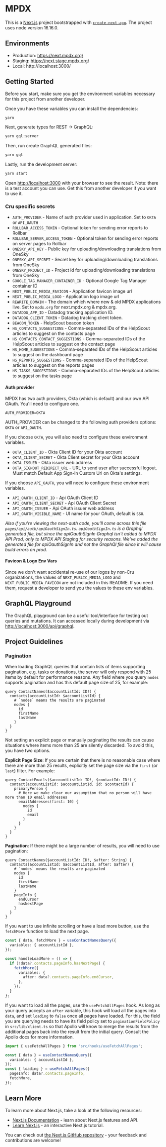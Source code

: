 # MPDX

This is a [Next.js](https://nextjs.org/) project bootstrapped with [`create-next-app`](https://github.com/zeit/next.js/tree/canary/packages/create-next-app).
The project uses node version 16.16.0.

## Environments

- Production: https://next.mpdx.org/
- Staging: https://next.stage.mpdx.org/
- Local: http://localhost:3000/

## Getting Started

Before you start, make sure you get the environment variables necessary for this project from another developer.

Once you have these variables you can install the dependencies:

```bash
yarn
```

Next, generate types for REST -> GraphQL:

```bash
yarn gql:server
```

Then, run create GraphQL generated files:

```bash
yarn gql
```

Lastly, run the development server:

```bash
yarn start
```

Open [http://localhost:3000](http://localhost:3000) with your browser to see the result.
Note: there is a test account you can use. Get this from another developer if you want to use it.

### Cru specific secrets

- `AUTH_PROVIDER` - Name of auth provider used in application. Set to `OKTA` or `API_OAUTH`
- `ROLLBAR_ACCESS_TOKEN` - Optional token for sending error reports to Rollbar
- `ROLLBAR_SERVER_ACCESS_TOKEN` - Optional token for sending error reports on server pages to Rollbar
- `ONESKY_API_KEY` - Public key for uploading/downloading translations from OneSky
- `ONESKY_API_SECRET` - Secret key for uploading/downloading translations from OneSky
- `ONESKY_PROJECT_ID` - Project id for uploading/downloading translations from OneSky
- `GOOGLE_TAG_MANAGER_CONTAINER_ID` - Optional Google Tag Manager container ID
- `NEXT_PUBLIC_MEDIA_FAVICON` - Application favicon image url
- `NEXT_PUBLIC_MEDIA_LOGO` - Application logo image url
- `REWRITE_DOMAIN` - The domain which where new & old MPDX applications live. Set to `mpdx.org` for next.mpdx.org & mpdx.org.
- `DATADOG_APP_ID` - Datadog tracking application ID.
- `DATADOG_CLIENT_TOKEN` - Datadog tracking client token.
- `BEACON_TOKEN` - HelpScout beacon token
- `HS_CONTACTS_SUGGESTIONS` - Comma-separated IDs of the HelpScout articles to suggest on the contacts page
- `HS_CONTACTS_CONTACT_SUGGESTIONS` - Comma-separated IDs of the HelpScout articles to suggest on the contact page
- `HS_HOME_SUGGESTIONS` - Comma-separated IDs of the HelpScout articles to suggest on the dashboard page
- `HS_REPORTS_SUGGESTIONS` - Comma-separated IDs of the HelpScout articles to suggest on the reports pages
- `HS_TASKS_SUGGESTIONS` - Comma-separated IDs of the HelpScout articles to suggest on the tasks page

#### Auth provider

MPDX has two auth providers, Okta (which is default) and our own API OAuth. You'll need to configure one.

```
AUTH_PROVIDER=OKTA
```

AUTH_PROVIDER can be changed to the following auth providers options: `OKTA` or `API_OAUTH`.

If you choose `OKTA`, you will also need to configure these environment variables.

- `OKTA_CLIENT_ID` - Okta Client ID for your Okta account
- `OKTA_CLIENT_SECRET` - Okta Client secret for your Okta account
- `OKTA_ISSUER` - Okta issuer web address
- `OKTA_SIGNOUT_REDIRECT_URL` - URL to send user after successful logout. Must match Default App Sign-In Custom Url on Okta's settings.

If you choose `API_OAUTH`, you will need to configure these environment variables.

- `API_OAUTH_CLIENT_ID` - Api OAuth Client ID
- `API_OAUTH_CLIENT_SECRET` - Api OAuth Client Secret
- `API_OAUTH_ISSUER` - Api OAuth issuer web address
- `API_OAUTH_VISIBLE_NAME` - UI name for your OAuth, default is `SSO`.

_Also if you're viewing the next-auth code, you'll come across this file `pages/api/auth/apiOauthSignIn.ts`. `apiOauthSignIn.ts` is a Graphql generated file, but since the apiOauthSignIn Graphql isn't added to MPDX API Prod, only to MPDX API Staging for security reasons. We've added the generated file for apiOauthSignIn and not the GraphQl file since it will cause build errors on prod._

#### Favicon & Logo Env Vars

Since we don't want accidental re-use of our logos by non-Cru organizations, the values of `NEXT_PUBLIC_MEDIA_LOGO` and `NEXT_PUBLIC_MEDIA_FAVICON` are not included in this README.
If you need them, request a developer to send you the values to these env variables.

## GraphQL Playground

The GraphQL playground can be a useful tool/interface for testing out queries and mutations. It can accessed locally during development via [http://localhost:3000/api/graphql](http://localhost:3000/api/graphql).

## Project Guidelines

### Pagination

When loading GraphQL queries that contain lists of items supporting pagination, e.g. tasks or donations, the server will only respond with 25 items by default for performance reasons. Any field where you query `nodes` supports pagination and has this default page size of 25, for example:

```gql
query ContactNames($accountListId: ID!) {
  contacts(accountListId: $accountListId) {
    # `nodes` means the results are paginated
    nodes {
      id
      firstName
      lastName
    }
  }
}
```

Not setting an explicit page or manually paginating the results can cause situations where items more than 25 are silently discarded. To avoid this, you have two options.

**Explicit Page Size**: If you are certain that there is no reasonable case where there are more than 25 results, explicitly set the page size via the `first` (or `last`) filter. For example:

```gql
query ContactEmails($accountListId: ID!, $contactId: ID!) {
  contact(accountListId: $accountListId, id: $contactId) {
    primaryPerson {
      # Here we make clear our assumption that no person will have more than 10 email addresses
      emailAddresses(first: 10) {
        nodes {
          id
          email
        }
      }
    }
  }
}
```

**Pagination**: If there might be a large number of results, you will need to use pagination:

```gql
query ContactNames($accountListId: ID!, $after: String) {
  contacts(accountListId: $accountListId, after: $after) {
    # `nodes` means the results are paginated
    nodes {
      id
      firstName
      lastName
    }
    pageInfo {
      endCursor
      hasNextPage
    }
  }
}
```

If you want to use infinite scrolling or have a load more button, use the `fetchMore` function to load the next page.

```ts
const { data, fetchMore } = useContactNamesQuery({
  variables: { accountListId },
});

const handleLoadMore = () => {
  if (!data?.contacts.pageInfo.hasNextPage) {
    fetchMore({
      variables: {
        after: data?.contacts.pageInfo.endCursor,
      },
    });
  }
};
```

If you want to load all the pages, use the `useFetchAllPages` hook. As long as your query accepts an `after` variable, this hook will load all the pages into `data`, and set `loading` to `false` once all pages have loaded. For this, the field you are querying needs to have its field policy set to `paginationFieldPolicy` in `src/lib/client.ts` so that Apollo will know to merge the results from the additional pages back into the result from the initial query. Consult the Apollo docs for more information.

```ts
import { useFetchAllPages } from 'src/hooks/useFetchAllPages';

const { data } = useContactNamesQuery({
  variables: { accountListId },
});
const { loading } = useFetchAllPages({
  pageInfo: data?.contacts.pageInfo,
  fetchMore,
});
```

## Learn More

To learn more about Next.js, take a look at the following resources:

- [Next.js Documentation](https://nextjs.org/docs) - learn about Next.js features and API.
- [Learn Next.js](https://nextjs.org/learn) - an interactive Next.js tutorial.

You can check out [the Next.js GitHub repository](https://github.com/zeit/next.js/) - your feedback and contributions are welcome!
